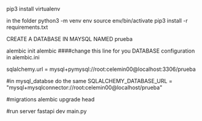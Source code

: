 pip3 install virtualenv

in the folder
python3 -m venv env
source env/bin/activate
pip3 install -r requirements.txt

CREATE A DATABASE IN MAYSQL NAMED prueba


alembic init alembic
####change this line for you DATABASE configuration in alembic.ini

sqlalchemy.url = mysql+pymysql://root:celemin00@localhost:3306/prueba


#in mysql_databse do the same 
SQLALCHEMY_DATABASE_URL = "mysql+mysqlconnector://root:celemin00@localhost/prueba"

#migrations
alembic upgrade head


#run server
fastapi dev main.py



